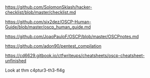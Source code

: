 https://github.com/SolomonSklash/hacker-checklist/blob/master/checklist.md

https://github.com/six2dez/OSCP-Human-Guide/blob/master/oscp_human_guide.md

https://github.com/JoaoPauloF/OSCP/blob/master/OSCPnotes.md

https://github.com/adon90/pentest_compilation

https://cd6629.gitbook.io/ctfwriteups/cheatsheets/oscp-cheatsheet-unfinished


Look at
thm c4ptur3-th3-fl4g